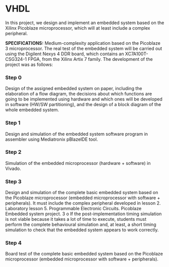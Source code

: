 # VHDL
In this project, we design and implement an embedded system based on the
Xilinx Picoblaze microprocessor, which will at least include a complex peripheral.

**SPECIFICATIONS:**
Medium-complexity application based on the Picoblaze 3 microprocessor.
The real test of the embedded system will be carried out using the Digilent Nexys 4 DDR board,
which contains an XC7A100T-CSG324-1 FPGA, from the Xilinx Artix 7 family.
The development of the project was as follows:

### Step 0

Design of the assigned embedded system on paper, including the elaboration of
a flow diagram, the decisions about which functions are going to be
implemented using hardware and which ones will be developed in software
(HW/SW partitioning), and the design of a block diagram of the whole
embedded system.

### Step 1

Design and simulation of the embedded system software program in assembler
using Mediatronix pBlazeIDE tool.

### Step 2

Simulation of the embedded microprocessor (hardware + software) in Vivado.

### Step 3

Design and simulation of the complete basic embedded system based on the
Picoblaze microprocessor (embedded microprocessor with software +
peripherals). It must include the complex peripheral developed in lesson 2.
Laboratory lesson 5. Programmable Electronic Circuits. Picoblaze Embedded system project. 3
o If the post-implementation timing simulation is not viable because it takes a lot
of time to execute, students must perform the complete behavioural simulation
and, at least, a short timing simulation to check that the embedded system
appears to work correctly.

### Step 4
Board test of the complete basic embedded system based on the Picoblaze
microprocessor (embedded microprocessor with software + peripherals).
